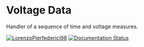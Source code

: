 # Voltage Data
Handler of a sequence of time and voltage measures.

[![LorenzoPierfederici98](https://circleci.com/gh/LorenzoPierfederici98/Voltage_data.svg?style=shield)](https://app.circleci.com/pipelines/github/LorenzoPierfederici98/Voltage_data) [![Documentation Status](https://readthedocs.org/projects/voltage-data/badge/?version=latest)](https://voltage-data.readthedocs.io/en/latest/?badge=latest)
